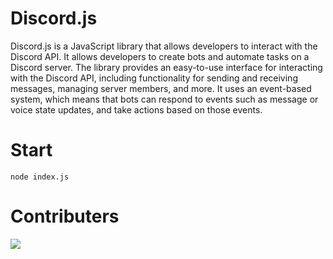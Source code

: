 # Discord.js

Discord.js is a JavaScript library that allows developers to interact with the Discord API. It allows developers to create bots and automate tasks on a Discord server. The library provides an easy-to-use interface for interacting with the Discord API, including functionality for sending and receiving messages, managing server members, and more. It uses an event-based system, which means that bots can respond to events such as message or voice state updates, and take actions based on those events.

# Start

```
node index.js
```

# Contributers

<a href="https://github.com/nanduwastaken/Walnut-Discord-Bot/graphs/contributors">
  
  <img src="https://contrib.rocks/image?repo=nanduwastaken/Walnut-Discord-Bot" />
  
</a>
